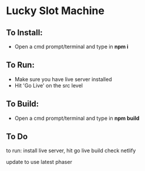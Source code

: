 # Lucky Slot Machine

## To Install:
* Open a cmd prompt/terminal and type in **npm i**

## To Run:
* Make sure you have live server installed
* Hit 'Go Live' on the src level

## To Build:
* Open a cmd prompt/terminal and type in **npm build**

## To Do
to run:
install live server, hit go live
build
check netlify

update to use latest phaser